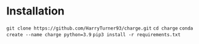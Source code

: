 # Installation

`git clone https://github.com/HarryTurner93/charge.git`
`cd charge`
`conda create --name charge python=3.9`
`pip3 install -r requirements.txt`

